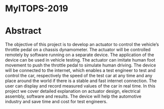 # MyITOPS-2019
# Abstract

The objective of this project is to develop an actuator to control the vehicle’s throttle pedal on a chassis dynamometer. The actuator will be controlled remotely by software running on a separate device. The application of the device can be used in vehicle testing. The actuator can imitate human foot movement to push the throttle pedal to simulate human driving. The device will be connected to the internet, which enables a test engineer to test and control the car, respectively the speed of the test car at any time and any place around the world if there is a stable and fast internet connection. The user can display and record measured values of the car in real time. In this project we cover detailed explanation on actuator design, electrical assembly, software and results. The device will help the automotive industry and save time and cost for test engineers.
